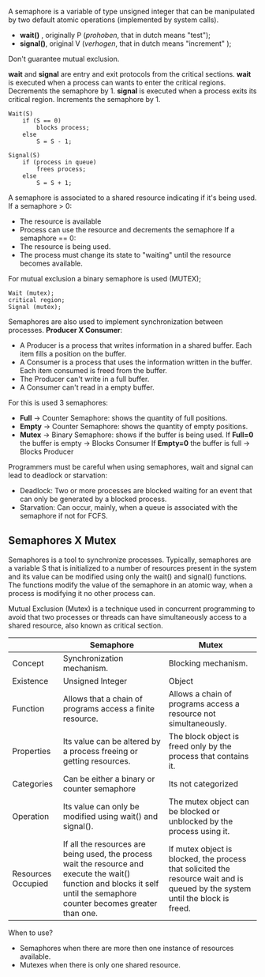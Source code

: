 A semaphore is a variable of type unsigned integer that can be manipulated by two default atomic operations (implemented by system calls).
- **wait()** , originally P (_prohoben_, that in dutch means "test");
- **signal()**, original V (_verhogen_, that in dutch means "increment" );

Don't guarantee mutual exclusion.

**wait** and **signal** are entry and exit protocols from the critical sections.
**wait** is executed when a process can wants to enter the critical regions. Decrements the semaphore by 1.
**signal** is executed when a process exits its critical region. Increments the semaphore by 1.

```
Wait(S)
	if (S == 0)
		blocks process;
	else
		S = S - 1;
```
```
Signal(S)
	if (process in queue)
		frees process;
	else
		S = S + 1;
```

A semaphore is associated to a shared resource indicating if it's being used.
If a semaphore > 0:
- The resource is available
- Process can use the resource and decrements the semaphore
If a semaphore == 0:
- The resource is being used.
- The process must change its state to "waiting" until the resource becomes available.

For mutual exclusion a binary semaphore is used (MUTEX);
```P
Wait (mutex);
critical region;
Signal (mutex);
```
Semaphores are also used to implement synchronization between processes.
**Producer X Consumer**:
- A Producer is a process that writes information in a shared buffer. Each item fills a position on the buffer.
- A Consumer is a process that uses the information written in the buffer. Each item consumed is freed from the buffer.
- The Producer can't write in a full buffer.
- A Consumer can't read in a empty buffer.

For this is used 3 semaphores:
- **Full** -> Counter Semaphore: shows the quantity of full positions.
- **Empty** -> Counter Semaphore: shows the quantity of empty positions.
- **Mutex** -> Binary Semaphore: shows if the buffer is being used.
If **Full=0** the buffer is empty -> Blocks Consumer
If **Empty=0** the buffer is full -> Blocks Producer

Programmers must be careful when using semaphores, wait and signal can lead to deadlock or starvation:
- Deadlock: Two or more processes are blocked waiting for an event that can only be generated by a blocked process.
- Starvation: Can occur, mainly, when a queue is associated with the semaphore if not for FCFS.
## Semaphores X Mutex
Semaphores is a tool to synchronize processes. Typically, semaphores are a variable S that is initialized to a number of resources present in the system and its value can be modified using only the wait() and signal() functions.
The functions modify the value of the semaphore in an atomic way, when a process is modifying it no other process can.

Mutual Exclusion (Mutex) is a technique used in concurrent programming  to avoid that two processes or threads can have simultaneously access to a shared resource, also known as critical section.

|                    | Semaphore                                                                                                                                                                   | Mutex                                                                                                                          |
| ------------------ | --------------------------------------------------------------------------------------------------------------------------------------------------------------------------- | ------------------------------------------------------------------------------------------------------------------------------ |
| Concept            | Synchronization mechanism.                                                                                                                                                  | Blocking mechanism.                                                                                                            |
| Existence          | Unsigned Integer                                                                                                                                                            | Object                                                                                                                         |
| Function           | Allows that a chain of programs access a finite resource.                                                                                                                   | Allows a chain of programs access a resource not simultaneously.                                                               |
| Properties         | Its value can be altered by a process freeing or getting resources.                                                                                                         | The block object is freed only by the process that contains it.                                                                |
| Categories         | Can be either a binary or counter semaphore                                                                                                                                 | Its not categorized                                                                                                            |
| Operation          | Its value can only be modified using wait() and signal().                                                                                                                   | The mutex object can be blocked or unblocked by the process using it.                                                          |
| Resources Occupied | If all the resources are being used, the process wait the resource and execute the wait() function and blocks it self until the semaphore counter becomes greater than one. | If mutex object is blocked, the process that solicited the resource wait and is queued by the system until the block is freed. |
When to use?
- Semaphores when there are more then one instance of resources available.
- Mutexes when there is only one shared resource.
